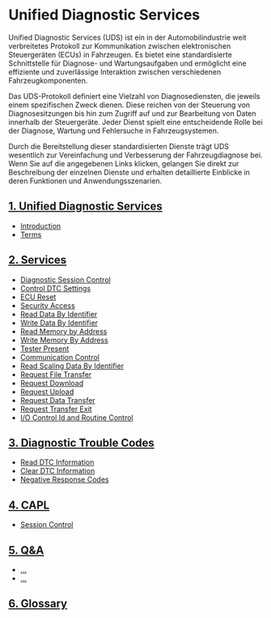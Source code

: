 # Unified Diagnostic Services

Unified Diagnostic Services (UDS) ist ein in der Automobilindustrie weit verbreitetes Protokoll zur Kommunikation zwischen elektronischen Steuergeräten (ECUs) in Fahrzeugen. Es bietet eine standardisierte Schnittstelle für Diagnose- und Wartungsaufgaben und ermöglicht eine effiziente und zuverlässige Interaktion zwischen verschiedenen Fahrzeugkomponenten. 

Das UDS-Protokoll definiert eine Vielzahl von Diagnosediensten, die jeweils einem spezifischen Zweck dienen. Diese reichen von der Steuerung von Diagnosesitzungen bis hin zum Zugriff auf und zur Bearbeitung von Daten innerhalb der Steuergeräte. Jeder Dienst spielt eine entscheidende Rolle bei der Diagnose, Wartung und Fehlersuche in Fahrzeugsystemen.

Durch die Bereitstellung dieser standardisierten Dienste trägt UDS wesentlich zur Vereinfachung und Verbesserung der Fahrzeugdiagnose bei. Wenn Sie auf die angegebenen Links klicken, gelangen Sie direkt zur Beschreibung der einzelnen Dienste und erhalten detaillierte Einblicke in deren Funktionen und Anwendungsszenarien.

## [1. Unified Diagnostic Services](./01_UDS/README.md)

- [Introduction](./01_UDS/01_Introduction.md)
- [Terms](./01_UDS/02_Terms.md)

## [2. Services]((./02_Services/README.md))

- [Diagnostic Session Control](./02_Services/01_Diagnostic-Sessions-Control.md)
- [Control DTC Settings](./02_Services/02_Control-DTC-Settings.md)
- [ECU Reset](./02_Services/03_ECU-Reset.md)
- [Security Access](./02_Services/04_Security-Access.md)
- [Read Data By Identifier](./02_Services/05_Read-Data-by-Identifier.md)
- [Write Data By Identifier](./02_Services/06_Write-Data-by-Identifier.md)
- [Read Memory by Address](./02_Services/07_Read-Memory-by-Address.md)
- [Write Memory By Address](./02_Services/08_Write-Memory-by-Address.md)
- [Tester Present](./02_Services/10_Tester-Present.md)
- [Communication Control](./02_Services/11_Communication-Control.md)
- [Read Scaling Data By Identifier](./02_Services/12_Read-Scaling-Data-by-Identifier.md)
- [Request File Transfer](./02_Services/13_Request-File-Transfer.md)
- [Request Download](./02_Services/14_Request-Download.md)
- [Request Upload](./02_Services/15_Request-Upload.md)
- [Request Data Transfer](./02_Services/16_Request-Data-Transfer.md)
- [Request Transfer Exit](./02_Services/17_Request-Transfer-Exit.md)
- [I/O Control Id and Routine Control](./02_Services/18_IO-Control.md)

## [3. Diagnostic Trouble Codes](./03_DTC/README.md)

- [Read DTC Information](./03_DTC/01_Read-DTC-Information.md)
- [Clear DTC Information](./03_DTC/02_Clear-DTC-Information.md)
- [Negative Response Codes](./03_DTC/02_Negative-Response-Codes.md)

## [4. CAPL](./04_CAPL/README.md)

- [Session Control](/capl/session_control.can)

## [5. Q&A](./05_QA/README.md)

- [...]()
- [...]()

## [6. Glossary](./06_Glossary/Glossary.md)